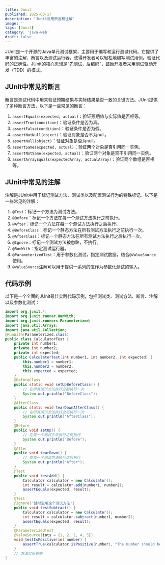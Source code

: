 ```yaml
---
title: Junit
published: 2025-03-17
description: 'Junit常用断言和注解'
image: ''
tags: [Junit]
category: 'java-web'
draft: false 
---
```


JUnit是一个开源的Java单元测试框架，主要用于编写和运行测试代码。它提供了丰富的注解、断言以及测试运行器，使得开发者可以轻松地编写测试用例，验证代码的正确性。JUnit的核心思想是“先测试，后编码”，鼓励开发者采用测试驱动开发（TDD）的模式。

## JUnit中常见的断言
断言是测试代码中用来验证预期结果与实际结果是否一致的关键方法。JUnit提供了多种断言方法，以下是一些常见的断言：
1. `assertEquals(expected, actual)`：验证预期值与实际值是否相等。
2. `assertTrue(condition)`：验证条件是否为真。
3. `assertFalse(condition)`：验证条件是否为假。
4. `assertNotNull(object)`：验证对象是否不为null。
5. `assertNull(object)`：验证对象是否为null。
6. `assertSame(expected, actual)`：验证两个对象是否引用同一实例。
7. `assertNotSame(expected, actual)`：验证两个对象是否不引用同一实例。
8. `assertArrayEquals(expectedArray, actualArray)`：验证两个数组是否相等。
## JUnit中常见的注解
注解是JUnit中用于标记测试方法、测试类以及配置测试行为的特殊标记。以下是一些常见的注解：
1. `@Test`：标记一个方法为测试方法。
2. `@Before`：标记一个方法在每一个测试方法执行之前执行。
3. `@After`：标记一个方法在每一个测试方法执行之后执行。
4. `@BeforeClass`：标记一个静态方法在所有测试方法执行之前执行一次。
5. `@AfterClass`：标记一个静态方法在所有测试方法执行之后执行一次。
6. `@Ignore`：标记一个测试方法被忽略，不执行。
7. `@RunWith`：指定测试运行器。
8. `@ParameterizedTest`：用于参数化测试，指定测试数据，结合`@ValueSource`使用。
9. `@ValueSource`注解可以用于提供一系列的值作为参数化测试的输入。
## 代码示例
以下是一个全面的JUnit最佳实践代码示例，包括测试类、测试方法、断言、注解以及参数化测试：
```java
import org.junit.*;
import org.junit.runner.RunWith;
import org.junit.runners.Parameterized;
import java.util.Arrays;
import java.util.Collection;
@RunWith(Parameterized.class)
public class CalculatorTest {
    private int number1;
    private int number2;
    private int expected;
    public CalculatorTest(int number1, int number2, int expected) {
        this.number1 = number1;
        this.number2 = number2;
        this.expected = expected;
    }
    @BeforeClass
    public static void setUpBeforeClass() {
        // 在所有测试方法执行之前执行一次
        System.out.println("BeforeClass");
    }
    @AfterClass
    public static void tearDownAfterClass() {
        // 在所有测试方法执行之后执行一次
        System.out.println("AfterClass");
    }
    @Before
    public void setUp() {
        // 在每一个测试方法执行之前执行
        System.out.println("Before");
    }
    @After
    public void tearDown() {
        // 在每一个测试方法执行之后执行
        System.out.println("After");
    }
    @Test
    public void testAdd() {
        Calculator calculator = new Calculator();
        int result = calculator.add(number1, number2);
        assertEquals(expected, result);
    }
    @Test
    @Ignore("暂时忽略这个测试方法")
    public void testSubtract() {
        Calculator calculator = new Calculator();
        int result = calculator.subtract(number1, number2);
        assertEquals(expected, result);
    }
    @ParameterizedTest
    @ValueSource(ints = {1, 2, 3, 4, 5})
    void testIsPositive(int number) {
        assertTrue(calculator.isPositive(number), "The number should be positive");
    }
    // 方法实现省略
}
```